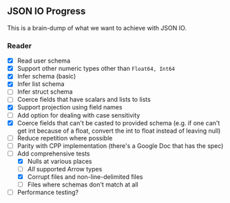 ## JSON IO Progress

This is a brain-dump of what we want to achieve with JSON IO.

### Reader

- [X] Read user schema
- [X] Support other numeric types other than `Float64, Int64`
- [X] Infer schema (basic)
- [X] Infer list schema
- [ ] Infer struct schema
- [ ] Coerce fields that have scalars and lists to lists
- [X] Support projection using field names
- [ ] Add option for dealing with case sensitivity
- [X] Coerce fields that can't be casted to provided schema (e.g. if one can't get int because of a float, convert the int to float instead of leaving null)
- [ ] Reduce repetition where possible
- [ ] Parity with CPP implementation (there's a Google Doc that has the spec)
- [ ] Add comprehensive tests
  - [X] Nulls at various places
  - [ ] *All* supported Arrow types
  - [X] Corrupt files and non-line-delimited files
  - [ ] Files where schemas don't match at all 
- [ ] Performance testing?